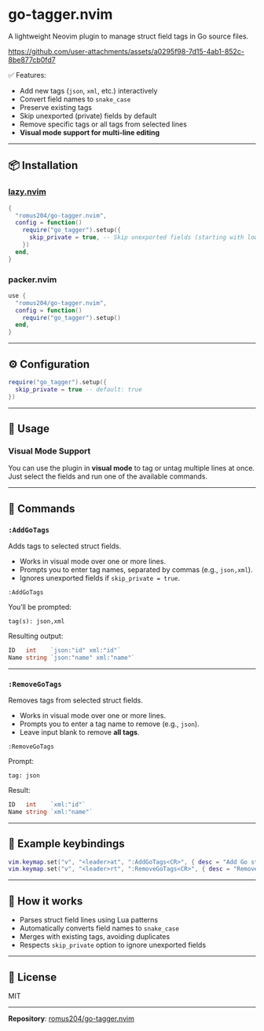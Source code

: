 # go-tagger.nvim

A lightweight Neovim plugin to manage struct field tags in Go source files.

https://github.com/user-attachments/assets/a0295f98-7d15-4ab1-852c-8be877cb0fd7

✅ Features:
- Add new tags (`json`, `xml`, etc.) interactively
- Convert field names to `snake_case`
- Preserve existing tags
- Skip unexported (private) fields by default
- Remove specific tags or all tags from selected lines
- **Visual mode support for multi-line editing**

---

## 📦 Installation

### [lazy.nvim](https://github.com/folke/lazy.nvim)

```lua
{
  "romus204/go-tagger.nvim",
  config = function()
    require("go_tagger").setup({
      skip_private = true, -- Skip unexported fields (starting with lowercase)
    })
  end,
}
```

### packer.nvim

```lua
use {
  "romus204/go-tagger.nvim",
  config = function()
    require("go_tagger").setup()
  end,
}
```

---

## ⚙️ Configuration

```lua
require("go_tagger").setup({
  skip_private = true -- default: true
})
```

---

## 🚀 Usage

### Visual Mode Support

You can use the plugin in **visual mode** to tag or untag multiple lines at once. Just select the fields and run one of the available commands.

---

## 🔧 Commands

### `:AddGoTags`

Adds tags to selected struct fields.

- Works in visual mode over one or more lines.
- Prompts you to enter tag names, separated by commas (e.g., `json,xml`).
- Ignores unexported fields if `skip_private = true`.

```vim
:AddGoTags
```

You’ll be prompted:

```
tag(s): json,xml
```

Resulting output:

```go
ID   int    `json:"id" xml:"id"`
Name string `json:"name" xml:"name"`
```

---

### `:RemoveGoTags`

Removes tags from selected struct fields.

- Works in visual mode over one or more lines.
- Prompts you to enter a tag name to remove (e.g., `json`).
- Leave input blank to remove **all tags**.

```vim
:RemoveGoTags
```

Prompt:

```
tag: json
```

Result:

```go
ID   int    `xml:"id"`
Name string `xml:"name"`
```

---

## 🔑 Example keybindings

```lua
vim.keymap.set("v", "<leader>at", ":AddGoTags<CR>", { desc = "Add Go struct tags", silent = true })
vim.keymap.set("v", "<leader>rt", ":RemoveGoTags<CR>", { desc = "Remove Go struct tags", silent = true })
```

---

## 🧠 How it works

- Parses struct field lines using Lua patterns
- Automatically converts field names to `snake_case`
- Merges with existing tags, avoiding duplicates
- Respects `skip_private` option to ignore unexported fields

---

## 📄 License

MIT

---

**Repository**: [romus204/go-tagger.nvim](https://github.com/romus204/go-tagger.nvim)

